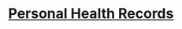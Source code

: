 # [Personal Health Records](https://github.com/project-deserve/clinic-alpha-one/tree/main/Personal%20Health%20Records)
